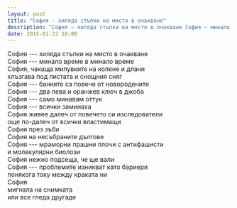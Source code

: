 ```yaml
---
layout: post
title: "София – хиляда стъпки на място в очакване"
description: "София – хиляда стъпки на място в очакване София – минало време в минало време София"
date: 2015-01-22 10:00
---
```

София --- хиляда стъпки на място в очакване   
София --- минало време в минало време   
София, чакаща милувките на колене и длани   
хлъзгава под листата и снощния сняг  
София --- банките са повече от новородените   
София --- два лева и оранжев ключ в джоба   
София --- само минавам оттук  
София --- всички заминаха  
София живее далеч от повечето си изследователи   
още по-далеч от всички властимащи  
София през зъби  
София на несъбраните дългове  
София --- мраморни прашни плочи с антифашисти   
и молекулярни биолози  
София нежно подсеща, че ще вали  
София --- проблемите изникват като бариери   
понякога току между краката ни  
София  
мигнала на снимката   
или все гледа другаде
